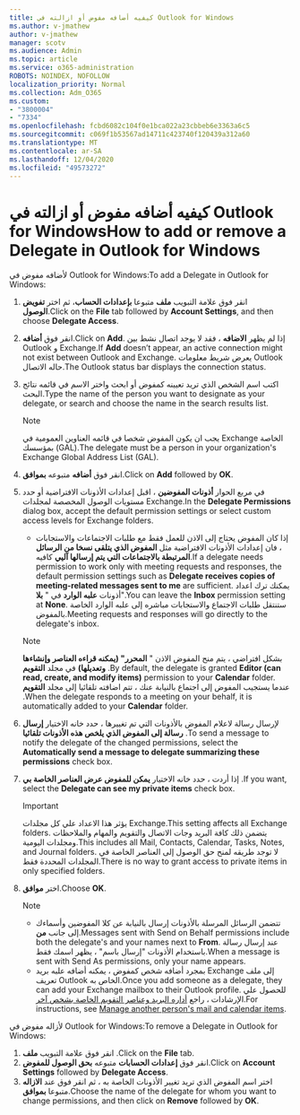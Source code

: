 ```yaml
---
title: كيفيه أضافه مفوض أو ازالته في Outlook for Windows
ms.author: v-jmathew
author: v-jmathew
manager: scotv
ms.audience: Admin
ms.topic: article
ms.service: o365-administration
ROBOTS: NOINDEX, NOFOLLOW
localization_priority: Normal
ms.collection: Adm_O365
ms.custom:
- "3800004"
- "7334"
ms.openlocfilehash: fcbd6082c104f0e1bca022a23cbbeb6e3363a6c5
ms.sourcegitcommit: c069f1b53567ad14711c423740f120439a312a60
ms.translationtype: MT
ms.contentlocale: ar-SA
ms.lasthandoff: 12/04/2020
ms.locfileid: "49573272"
---
```

# <a name="how-to-add-or-remove-a-delegate-in-outlook-for-windows"></a><span data-ttu-id="3197e-102">كيفيه أضافه مفوض أو ازالته في Outlook for Windows</span><span class="sxs-lookup"><span data-stu-id="3197e-102">How to add or remove a Delegate in Outlook for Windows</span></span>

<span data-ttu-id="3197e-103">لأضافه مفوض في Outlook for Windows:</span><span class="sxs-lookup"><span data-stu-id="3197e-103">To add a Delegate in Outlook for Windows:</span></span> 

1. <span data-ttu-id="3197e-104">انقر فوق علامة التبويب **ملف** متبوعا **بإعدادات الحساب**، ثم اختر **تفويض الوصول**.</span><span class="sxs-lookup"><span data-stu-id="3197e-104">Click on the **File** tab followed by **Account Settings**, and then choose **Delegate Access**.</span></span>
2. <span data-ttu-id="3197e-105">انقر فوق **أضافه**.</span><span class="sxs-lookup"><span data-stu-id="3197e-105">Click on **Add**.</span></span> <span data-ttu-id="3197e-106">إذا لم يظهر **الاضافه** ، فقد لا يوجد اتصال نشط بين Outlook و Exchange.</span><span class="sxs-lookup"><span data-stu-id="3197e-106">If **Add** doesn’t appear, an active connection might not exist between Outlook and Exchange.</span></span> <span data-ttu-id="3197e-107">يعرض شريط معلومات Outlook حاله الاتصال.</span><span class="sxs-lookup"><span data-stu-id="3197e-107">The Outlook status bar displays the connection status.</span></span>
3. <span data-ttu-id="3197e-108">اكتب اسم الشخص الذي تريد تعيينه كمفوض أو ابحث واختر الاسم في قائمه نتائج البحث.</span><span class="sxs-lookup"><span data-stu-id="3197e-108">Type the name of the person you want to designate as your delegate, or search and choose the name in the search results list.</span></span>

    > [!NOTE]
    > <span data-ttu-id="3197e-109">يجب ان يكون المفوض شخصا في قائمه العناوين العمومية في Exchange الخاصة بمؤسسك (GAL).</span><span class="sxs-lookup"><span data-stu-id="3197e-109">The delegate must be a person in your organization's Exchange Global Address List (GAL).</span></span>
4. <span data-ttu-id="3197e-110">انقر فوق **أضافه** متبوعه **بموافق**.</span><span class="sxs-lookup"><span data-stu-id="3197e-110">Click on **Add** followed by **OK**.</span></span>
5. <span data-ttu-id="3197e-111">في مربع الحوار **أذونات المفوضين** ، اقبل إعدادات الأذونات الافتراضية أو حدد مستويات الوصول المخصصة لمجلدات Exchange.</span><span class="sxs-lookup"><span data-stu-id="3197e-111">In the **Delegate Permissions** dialog box, accept the default permission settings or select custom access levels for Exchange folders.</span></span>

    - <span data-ttu-id="3197e-112">إذا كان المفوض يحتاج إلى الاذن للعمل فقط مع طلبات الاجتماعات والاستجابات ، فان إعدادات الأذونات الافتراضية مثل **المفوض الذي يتلقى نسخا من الرسائل المرتبطة بالاجتماعات التي يتم إرسالها آليي** كافيه.</span><span class="sxs-lookup"><span data-stu-id="3197e-112">If a delegate needs permission to work only with meeting requests and responses, the default permission settings such as **Delegate receives copies of meeting-related messages sent to me** are sufficient.</span></span> <span data-ttu-id="3197e-113">يمكنك ترك اعداد أذونات **علبه الوارد** في " **بلا**".</span><span class="sxs-lookup"><span data-stu-id="3197e-113">You can leave the **Inbox** permission setting at **None**.</span></span> <span data-ttu-id="3197e-114">ستنتقل طلبات الاجتماع والاستجابات مباشره إلى علبه الوارد الخاصة بالمفوض.</span><span class="sxs-lookup"><span data-stu-id="3197e-114">Meeting requests and responses will go directly to the delegate's inbox.</span></span>

    > [!NOTE]
    > <span data-ttu-id="3197e-115">بشكل افتراضي ، يتم منح المفوض الاذن " **المحرر" (يمكنه قراءه العناصر وإنشاءها وتعديلها)** في مجلد **التقويم** .</span><span class="sxs-lookup"><span data-stu-id="3197e-115">By default, the delegate is granted **Editor (can read, create, and modify items)** permission to your **Calendar** folder.</span></span> <span data-ttu-id="3197e-116">عندما يستجيب المفوض إلى اجتماع بالنيابة عنك ، تتم اضافته تلقائيا إلى مجلد **التقويم** .</span><span class="sxs-lookup"><span data-stu-id="3197e-116">When the delegate responds to a meeting on your behalf, it is automatically added to your **Calendar** folder.</span></span>

5. <span data-ttu-id="3197e-117">لإرسال رسالة لاعلام المفوض بالأذونات التي تم تغييرها ، حدد خانه الاختيار **إرسال رسالة إلى المفوض الذي يلخص هذه الأذونات تلقائيا** .</span><span class="sxs-lookup"><span data-stu-id="3197e-117">To send a message to notify the delegate of the changed permissions, select the **Automatically send a message to delegate summarizing these permissions** check box.</span></span>
6. <span data-ttu-id="3197e-118">إذا أردت ، حدد خانه الاختيار **يمكن للمفوض عرض العناصر الخاصة بي** .</span><span class="sxs-lookup"><span data-stu-id="3197e-118">If you want, select the **Delegate can see my private items** check box.</span></span>

    > [!IMPORTANT]
    > <span data-ttu-id="3197e-119">يؤثر هذا الاعداد علي كل مجلدات Exchange.</span><span class="sxs-lookup"><span data-stu-id="3197e-119">This setting affects all Exchange folders.</span></span> <span data-ttu-id="3197e-120">يتضمن ذلك كافة البريد وجات الاتصال والتقويم والمهام والملاحظات ومجلدات اليومية.</span><span class="sxs-lookup"><span data-stu-id="3197e-120">This includes all Mail, Contacts, Calendar, Tasks, Notes, and Journal folders.</span></span> <span data-ttu-id="3197e-121">لا توجد طريقه لمنح حق الوصول إلى العناصر الخاصة في المجلدات المحددة فقط.</span><span class="sxs-lookup"><span data-stu-id="3197e-121">There is no way to grant access to private items in only specified folders.</span></span>

7. <span data-ttu-id="3197e-122">اختر **موافق**.</span><span class="sxs-lookup"><span data-stu-id="3197e-122">Choose **OK**.</span></span>

    > [!NOTE]
    >
    > - <span data-ttu-id="3197e-123">تتضمن الرسائل المرسلة بالأذونات إرسال بالنيابة عن كلا المفوضين وأسماءك إلى جانب **من**.</span><span class="sxs-lookup"><span data-stu-id="3197e-123">Messages sent with Send on Behalf permissions include both the delegate's and your names next to **From**.</span></span> <span data-ttu-id="3197e-124">عند إرسال رسالة باستخدام الأذونات "إرسال باسم" ، يظهر اسمك فقط.</span><span class="sxs-lookup"><span data-stu-id="3197e-124">When a message is sent with Send As permissions, only your name appears.</span></span>
    > - <span data-ttu-id="3197e-125">بمجرد أضافه شخص كمفوض ، يمكنه أضافه علبه بريد Exchange إلى ملف تعريف Outlook الخاص به.</span><span class="sxs-lookup"><span data-stu-id="3197e-125">Once you add someone as a delegate, they can add your Exchange mailbox to their Outlook profile.</span></span> <span data-ttu-id="3197e-126">للحصول علي الإرشادات ، راجع [أداره البريد وعناصر التقويم الخاصة بشخص آخر](https://support.microsoft.com/office/manage-another-person-s-mail-and-calendar-items-afb79d6b-2967-43b9-a944-a6b953190af5).</span><span class="sxs-lookup"><span data-stu-id="3197e-126">For instructions, see [Manage another person's mail and calendar items](https://support.microsoft.com/office/manage-another-person-s-mail-and-calendar-items-afb79d6b-2967-43b9-a944-a6b953190af5).</span></span>

<span data-ttu-id="3197e-127">لأزاله مفوض في Outlook for Windows:</span><span class="sxs-lookup"><span data-stu-id="3197e-127">To remove a Delegate in Outlook for Windows:</span></span>

1. <span data-ttu-id="3197e-128">انقر فوق علامة التبويب **ملف** .</span><span class="sxs-lookup"><span data-stu-id="3197e-128">Click on the **File** tab.</span></span>
2. <span data-ttu-id="3197e-129">انقر فوق **إعدادات الحسابات** متبوعه **بحق الوصول للمفوض**.</span><span class="sxs-lookup"><span data-stu-id="3197e-129">Click on **Account Settings** followed by **Delegate Access**.</span></span>
3. <span data-ttu-id="3197e-130">اختر اسم المفوض الذي تريد تغيير الأذونات الخاصة به ، ثم انقر فوق عند **الازاله** متبوعا **بموافق**.</span><span class="sxs-lookup"><span data-stu-id="3197e-130">Choose the name of the delegate for whom you want to change permissions, and then click on **Remove** followed by **OK**.</span></span>
